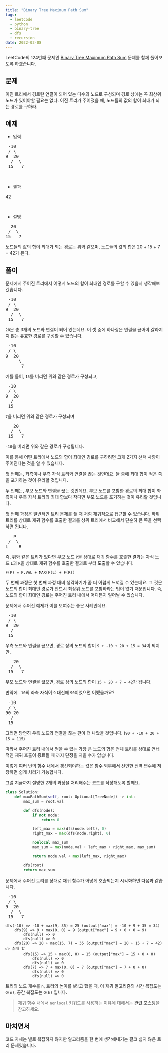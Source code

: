 ```yaml
---
title: "Binary Tree Maximum Path Sum"
tags:
  - leetcode
  - python
  - binary-tree
  - dfs
  - recursion
date: 2022-02-08
---
```


LeetCode의 124번째 문제인 [Binary Tree Maximum Path Sum](https://leetcode.com/problems/binary-tree-maximum-path-sum/) 문제를 함께 풀어보도록 하겠습니다.

## 문제

이진 트리에서 경로란 연결이 되어 있는 다수의 노드로 구성되며 경로 상에는 꼭 최상위 노드가 있어야할 필요는 없다.
이진 트리가 주어졌을 때, 노드들의 값의 합이 최대가 되는 경로를 구하라.

## 예제

- 입력

<pre>
 -10
 / \
9  20
  /  \
 15   7
</pre>

<br/>

- 결과

42

<br/>

- 설명

<pre>
  20
 /  \
15   7
</pre>

노드들의 값의 합이 최대가 되는 경로는 위와 같으며, 노드들의 값의 합은 20 + 15 + 7 = 42가 된다.

## 풀이

문제에서 주어진 트리에서 어떻게 노드의 합이 최대인 경로를 구할 수 있을지 생각해보겠습니다.

<pre>
 -10
 / \
9  20
  /  \
 15   7
</pre>

`20`은 총 3개의 노드와 연결이 되어 있는데요.
이 셋 중에 하나랑은 연결을 끊어야 갈라지지 않는 유효한 경로를 구성할 수 있습니다.

<pre>
 -10
 / \
9  20
     \
      7
</pre>

예를 들어, `15`를 버리면 위와 같은 경로가 구성되고,

<pre>
 -10
 / \
9  20
  /  
 15   
</pre>

`7`을 버리면 위와 같은 경로가 구성되며

<pre>
   20
  /  \
 15   7
</pre>

`-10`을 버리면 위와 같은 경로가 구성됩니다.

이를 통해 어떤 트리에서 노드의 합이 최대인 경로를 구하려면 크게 2가지 선택 사항이 주어진다는 것을 알 수 있습니다.

첫 번째는, 좌측이나 우측 자식 트리와 연결을 끊는 것인데요. 둘 중에 최대 합이 적은 쪽을 포기하는 것이 유리할 것입니다.

두 번째는, 부모 노드와 연결을 끊는 것인데요. 부모 노드를 포함한 경로의 최대 합이 좌측이나 우측 자식 트리의 최대 합보다 작다면 부모 노드를 포기하는 것이 유리할 것입니다.

첫 번째 과정은 일반적인 트리 문제를 풀 때 처럼 재귀적으로 접근할 수 있습니다.
하위 트리를 상대로 재귀 함수를 호출한 결과를 상위 트리에서 비교해서 단순히 큰 쪽을 선택하면 됩니다.

<pre>
   P
 /  \
L    R
</pre>

즉, 위와 같은 트리가 있다면 부모 노드 `P`을 상대로 재귀 함수를 호출한 결과는 자식 노드 `L`과 `R`을 상대로 재귀 함수를 호출한 결과로 부터 도출할 수 있습니다.

```
F(P) = P.VAL + MAX(F(L) + F(R))
```

두 번째 과정은 첫 번째 과정 대비 생각하기가 좀 더 어렵게 느껴질 수 있는데요.
그 것은 노드의 합이 최대인 경로가 반드시 최상위 노드를 포함하라는 법이 없기 때문입니다.
즉, 노드의 합이 최대인 경로는 주어진 트리 내에서 어디든지 일어날 수 있습니다.

문제에서 주어진 예제가 이를 보여주는 좋은 사례인데요.

<pre>
 -10
 / \
9  20
  /  
 15   
</pre>

우측 노드와 연결을 끊으면, 경로 상의 노드의 합이 `9 + -10 + 20 + 15 = 34`이 되지만,

<pre>
   20
  /  \
 15   7
</pre>

부모 노드와 연결을 끊으면, 경로 상의 노드의 합이 `15 + 20 + 7 = 42`가 됩니다.

만약에 `-10`의 좌측 자식이 `9` 대신에 `90`이었으면 어땠을까요?

<pre>
 -10
 / \
90 20
  /  
 15   
</pre>

그러면 당연히 우측 노드와 연결을 끊는 편이 더 나았을 것입니다. (`90 + -10 + 20 + 15 = 115`)

따라서 주어진 트리 내에서 얻을 수 있는 가장 큰 노드의 합은 전체 트리를 상대로 연쇄적인 재귀 호출이 종료될 때 까지 단정을 지을 수가 없습니다.

이렇게 여러 번의 함수 내에서 갱신되야하는 값은 함수 외부에서 선언한 전역 변수에 저장하면 쉽게 처리가 가능합니다.

그럼 지금까지 설명한 2개의 과정을 처리해주는 코드를 작성해도록 할께요.

```py
class Solution:
    def maxPathSum(self, root: Optional[TreeNode]) -> int:
        max_sum = root.val

        def dfs(node):
            if not node:
                return 0

            left_max = max(dfs(node.left), 0)
            right_max = max(dfs(node.right), 0)

            nonlocal max_sum
            max_sum = max(node.val + left_max + right_max, max_sum)

            return node.val + max(left_max, right_max)

        dfs(root)
        return max_sum
```

문제에서 주어진 트리를 상대로 재귀 함수가 어떻게 호출되는지 시각화하면 다음과 같습니다.

<pre>
 -10
 / \
9  20
  /  \
 15   7
</pre>

```
dfs(-10) => -10 + max(9, 35) = 25 (output["max"] = -10 + 9 + 35 = 34)
    dfs(9) => 9 + max(0, 0) = 9 (output["max"] = 9 + 0 + 0 = 9)
        dfs(null) => 0
        dfs(null) => 0
    dfs(20) => 20 + max(15, 7) = 35 (output["max"] = 20 + 15 + 7 = 42) 👉 최대 합
        dfs(15) => 15 + max(0, 0) = 15 (output["max"] = 15 + 0 + 0)
            dfs(null) => 0
            dfs(null) => 0
        dfs(7) => 7 + max(0, 0) = 7 (output["max"] = 7 + 0 + 0)
            dfs(null) => 0
            dfs(null) => 0
```

트리의 노드 개수를 `n`, 트리의 높이를 `h`라고 했을 때, 이 재귀 알고리즘의 시간 복잡도는 `O(n)`, 공간 복잡도는 `O(h)` 입니다.

> 재귀 함수 내에서 `nonlocal` 키워드를 사용하는 이유에 대해서는 [관련 포스팅](https://www.daleseo.com/python-global-nonlocal/)을 참고하세요.

## 마치면서

코드 자체는 별로 복잡하지 않지만 알고리즘을 한 번에 생각해내기는 결코 쉽지 않은 트리 문제였습니다.
